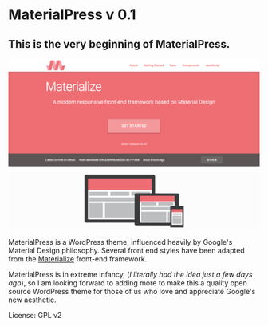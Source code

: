 MaterialPress v 0.1
===================

This is the very beginning of MaterialPress.
--------------------------------------------

![Materialize Screenshot](screenshot.png)

MaterialPress is a WordPress theme, influenced heavily by Google's Material Design philosophy. Several front end styles have been adapted from the [Materialize](https://github.com/Dogfalo/materialize) front-end framework. 

MaterialPress is in extreme infancy, (*I literally had the idea just a few days ago*), so I am looking forward to adding more to make this a quality open source WordPress theme for those of us who love and appreciate Google's new aesthetic.

License: GPL v2